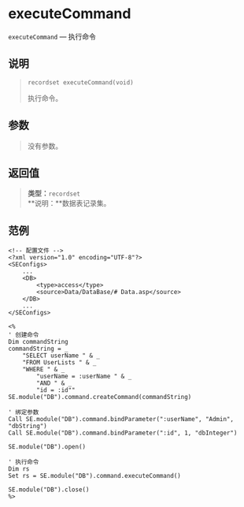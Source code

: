 executeCommand
==============
`executeCommand` &mdash; 执行命令

说明
----
>     recordset executeCommand(void)
> 执行命令。

参数
----
> 没有参数。

返回值
------
> **类型：**`recordset`  
> **说明：**数据表记录集。

范例
----
>
    <!-- 配置文件 -->
    <?xml version="1.0" encoding="UTF-8"?>
    <SEConfigs>
        ...
        <DB>
            <type>access</type>
            <source>Data/DataBase/# Data.asp</source>
        </DB>
        ...
    </SEConfigs>
>>
>
    <%
    ' 创建命令
    Dim commandString
    commandString = _
        "SELECT userName " & _
        "FROM UserLists " & _
        "WHERE " & _
            "userName = :userName " & _
            "AND " & _
            "id = :id""
    SE.module("DB").command.createCommand(commandString)
>
    ' 绑定参数
    Call SE.module("DB").command.bindParameter(":userName", "Admin", "dbString")
    Call SE.module("DB").command.bindParameter(":id", 1, "dbInteger")
>
    SE.module("DB").open()
>
    ' 执行命令
    Dim rs
    Set rs = SE.module("DB").command.executeCommand()
>
    SE.module("DB").close()
    %>